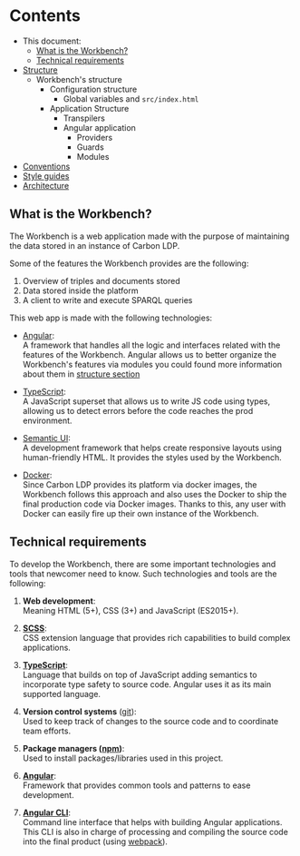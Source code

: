 # Contents

- This document:
    - [What is the Workbench?](#what-is-the-workbench?)
    - [Technical requirements](#technical-requirements)
- [Structure](./structure.md)
    - Workbench's structure
        - Configuration structure
            - Global variables and `src/index.html`
        - Application Structure
            - Transpilers
            - Angular application
                - Providers
                - Guards
                - Modules
- [Conventions](./conventions.md)
- [Style guides](./style-guide.md)
- [Architecture](./architecture.md)


## What is the Workbench?

The Workbench is a web application made with the purpose of
maintaining the data stored in an instance of Carbon LDP.

Some of the features the Workbench provides are the following:

1. Overview of triples and documents stored
2. Data stored inside the platform
3. A client to write and execute SPARQL queries

This web app is made with the following technologies:

- [Angular](angular.io):<br>
    A framework that handles all the logic and interfaces related with
    the features of the Workbench. Angular allows us to better organize
    the Workbench's features via modules you could found more information about them
    in [structure section](./structure.md)

- [TypeScript](https://www.typescriptlang.org/):<br>
    A JavaScript superset that allows us to write JS code using types,
    allowing us to detect errors before the code reaches the prod
    environment.

- [Semantic UI](https://semantic-ui.com/):<br>
    A development framework that helps create responsive layouts using
    human-friendly HTML. It provides the styles used by the Workbench.

- [Docker](https://www.docker.com/):<br>
    Since Carbon LDP provides its platform via docker images, the
    Workbench follows this approach and also uses the Docker to ship the
    final production code via Docker images. Thanks to this, any user
    with Docker can easily fire up their own instance of the Workbench.

## Technical requirements

To develop the Workbench, there are some important technologies and tools
that newcomer need to know. Such technologies and tools are the following:

1. __Web development__:<br>
    Meaning HTML (5+), CSS (3+) and JavaScript (ES2015+).

1. __[SCSS](https://sass-lang.com/)__:<br>
	CSS extension language that provides rich capabilities to build complex
	applications.

1. __[TypeScript](https://www.typescriptlang.org/)__:<br>
	Language that builds on top of JavaScript adding semantics to incorporate
	type safety to source code. Angular uses it as its main supported language.

1. __Version control systems__ ([git](https://git-scm.com/)):<br>
	Used to keep track of changes to the source code and to coordinate
	team efforts.

1. __Package managers ([npm](https://www.npmjs.com))__:<br>
    Used to install packages/libraries used in this project.

1. __[Angular](https://angular.io/)__:<br>
	Framework that provides common tools and patterns to ease development.

1. __[Angular CLI](https://cli.angular.io/)__:<br>
    Command line interface that helps with building Angular applications.
    This CLI is also in charge of processing and compiling the source
    code into the final product (using [webpack](https://webpack.js.org/)).
